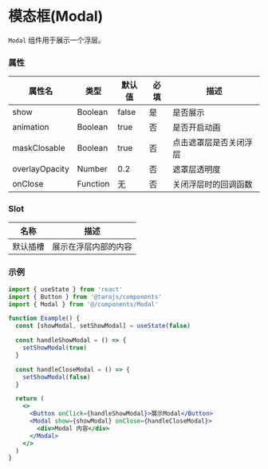 # 模态框(Modal)

`Modal` 组件用于展示一个浮层。

### 属性

| 属性名 | 类型 | 默认值 | 必填 | 描述 |
| --- | --- | --- | --- | --- |
| show | Boolean | false | 是 | 是否展示 |
| animation | Boolean | true | 否 | 是否开启动画 |
| maskClosable | Boolean | true | 否 | 点击遮罩层是否关闭浮层 |
| overlayOpacity | Number | 0.2 | 否 | 遮罩层透明度 |
| onClose | Function | 无 | 否 | 关闭浮层时的回调函数 |

### Slot

| 名称 | 描述 |
| --- | --- |
| 默认插槽 | 展示在浮层内部的内容 |

### 示例

```jsx
import { useState } from 'react'
import { Button } from '@tarojs/components'
import { Modal } from '@/components/Modal'

function Example() {
  const [showModal, setShowModal] = useState(false)

  const handleShowModal = () => {
    setShowModal(true)
  }

  const handleCloseModal = () => {
    setShowModal(false)
  }

  return (
    <>
      <Button onClick={handleShowModal}>展示Modal</Button>
      <Modal show={showModal} onClose={handleCloseModal}>
        <div>Modal 内容</div>
      </Modal>
    </>
  )
}
```